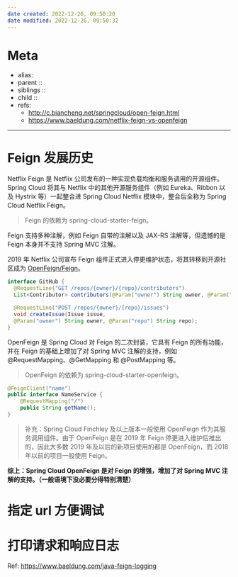 ```yaml
---
date created: 2022-12-26, 09:50:20
date modified: 2022-12-26, 09:50:32
---
```


# Meta

- alias:
- parent ::
- siblings ::
- child ::
- refs: 
    - http://c.biancheng.net/springcloud/open-feign.html
    - https://www.baeldung.com/netflix-feign-vs-openfeign

---

# Feign 发展历史

Netflix Feign 是 Netflix 公司发布的一种实现负载均衡和服务调用的开源组件。Spring Cloud 将其与 Netflix 中的其他开源服务组件（例如 Eureka、Ribbon 以及 Hystrix 等）一起整合进 Spring Cloud Netflix 模块中，整合后全称为 Spring Cloud Netflix Feign。

> Feign 的依赖为 spring-cloud-starter-feign。

Feign 支持多种注解，例如 Feign 自带的注解以及 JAX-RS 注解等，但遗憾的是 Feign 本身并不支持 Spring MVC 注解。

2019 年 Netflix 公司宣布 Feign 组件正式进入停更维护状态，将其转移到开源社区成为 [OpenFeign/Feign](https://github.com/OpenFeign/feign)。

```java
interface GitHub {
  @RequestLine("GET /repos/{owner}/{repo}/contributors")
  List<Contributor> contributors(@Param("owner") String owner, @Param("repo") String repo);

  @RequestLine("POST /repos/{owner}/{repo}/issues")
  void createIssue(Issue issue, 
  @Param("owner") String owner, @Param("repo") String repo);
}
```

OpenFeign 是 Spring Cloud 对 Feign 的二次封装，它具有 Feign 的所有功能，并在 Feign 的基础上增加了对 Spring MVC 注解的支持，例如 @RequestMapping、@GetMapping 和 @PostMapping 等。

> OpenFeign 的依赖为 spring-cloud-starter-openfeign。

```java
@FeignClient("name")
public interface NameService {
    @RequestMapping("/")
    public String getName();
}
```

> 补充：Spring Cloud Finchley 及以上版本一般使用 OpenFeign 作为其服务调用组件。由于 OpenFeign 是在 2019 年 Feign 停更进入维护后推出的，因此大多数 2019 年及以后的新项目使用的都是 OpenFeign，而 2018 年以前的项目一般使用 Feign。

**综上：Spring Cloud OpenFeign 是对 Feign 的增强，增加了对 Spring MVC 注解的支持。（一般语境下没必要分得特别清楚）**

# 指定 url 方便调试

# 打印请求和响应日志

Ref: https://www.baeldung.com/java-feign-logging



